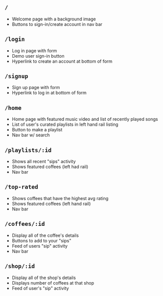 ## ```/```
* Welcome page with a background image
* Buttons to sign-in/create account in nav bar

## ```/login```
* Log in page with form
* Demo user sign-in button
* Hyperlink to create an account at bottom of form

## ```/signup```
* Sign up page with form
* Hyperlink to log in at bottom of form

## ```/home```
* Home page with featured music video and list of recently played songs
* List of user's curated playlists in left hand rail listing
* Button to make a playlist
* Nav bar w/ search

## ```/playlists/:id```
* Shows all recent "sips" activity
* Shows featured coffees (left had rail)
* Nav bar

## ```/top-rated```
* Shows coffees that have the highest avg rating
* Shows featured coffees (left hand rail)
* Nav bar

## ```/coffees/:id```
* Display all of the coffee's details
* Buttons to add to your "sips"
* Feed of users "sip" activity
* Nav bar

## ```/shop/:id```
* Display all of the shop's details
* Displays number of coffees at that shop
* Feed of user's "sip" activity
